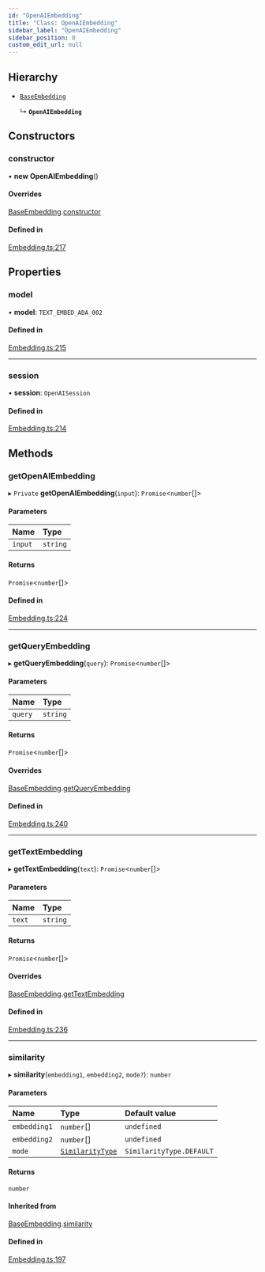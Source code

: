 ```yaml
---
id: "OpenAIEmbedding"
title: "Class: OpenAIEmbedding"
sidebar_label: "OpenAIEmbedding"
sidebar_position: 0
custom_edit_url: null
---
```


## Hierarchy

- [`BaseEmbedding`](BaseEmbedding.md)

  ↳ **`OpenAIEmbedding`**

## Constructors

### constructor

• **new OpenAIEmbedding**()

#### Overrides

[BaseEmbedding](BaseEmbedding.md).[constructor](BaseEmbedding.md#constructor)

#### Defined in

[Embedding.ts:217](https://github.com/run-llama/LlamaIndexTS/blob/9fa6d4a/packages/core/src/Embedding.ts#L217)

## Properties

### model

• **model**: `TEXT_EMBED_ADA_002`

#### Defined in

[Embedding.ts:215](https://github.com/run-llama/LlamaIndexTS/blob/9fa6d4a/packages/core/src/Embedding.ts#L215)

___

### session

• **session**: `OpenAISession`

#### Defined in

[Embedding.ts:214](https://github.com/run-llama/LlamaIndexTS/blob/9fa6d4a/packages/core/src/Embedding.ts#L214)

## Methods

### getOpenAIEmbedding

▸ `Private` **getOpenAIEmbedding**(`input`): `Promise`<`number`[]\>

#### Parameters

| Name | Type |
| :------ | :------ |
| `input` | `string` |

#### Returns

`Promise`<`number`[]\>

#### Defined in

[Embedding.ts:224](https://github.com/run-llama/LlamaIndexTS/blob/9fa6d4a/packages/core/src/Embedding.ts#L224)

___

### getQueryEmbedding

▸ **getQueryEmbedding**(`query`): `Promise`<`number`[]\>

#### Parameters

| Name | Type |
| :------ | :------ |
| `query` | `string` |

#### Returns

`Promise`<`number`[]\>

#### Overrides

[BaseEmbedding](BaseEmbedding.md).[getQueryEmbedding](BaseEmbedding.md#getqueryembedding)

#### Defined in

[Embedding.ts:240](https://github.com/run-llama/LlamaIndexTS/blob/9fa6d4a/packages/core/src/Embedding.ts#L240)

___

### getTextEmbedding

▸ **getTextEmbedding**(`text`): `Promise`<`number`[]\>

#### Parameters

| Name | Type |
| :------ | :------ |
| `text` | `string` |

#### Returns

`Promise`<`number`[]\>

#### Overrides

[BaseEmbedding](BaseEmbedding.md).[getTextEmbedding](BaseEmbedding.md#gettextembedding)

#### Defined in

[Embedding.ts:236](https://github.com/run-llama/LlamaIndexTS/blob/9fa6d4a/packages/core/src/Embedding.ts#L236)

___

### similarity

▸ **similarity**(`embedding1`, `embedding2`, `mode?`): `number`

#### Parameters

| Name | Type | Default value |
| :------ | :------ | :------ |
| `embedding1` | `number`[] | `undefined` |
| `embedding2` | `number`[] | `undefined` |
| `mode` | [`SimilarityType`](../enums/SimilarityType.md) | `SimilarityType.DEFAULT` |

#### Returns

`number`

#### Inherited from

[BaseEmbedding](BaseEmbedding.md).[similarity](BaseEmbedding.md#similarity)

#### Defined in

[Embedding.ts:197](https://github.com/run-llama/LlamaIndexTS/blob/9fa6d4a/packages/core/src/Embedding.ts#L197)
